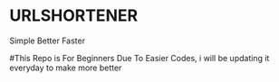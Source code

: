 # URLSHORTENER
Simple Better Faster

#This Repo is For Beginners Due To Easier Codes, i will be updating it everyday to make more better
